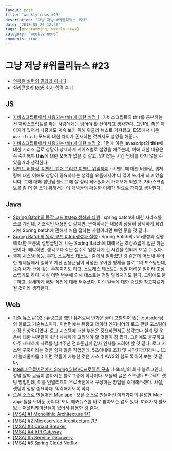 ```yaml
---
layout: post
title: "weekly-news #23"
description: "그냥 저냥 #위클리뉴스 #23"
date: "2018-05-20 12:36"
tags: [programming, weekly-news]
category: "weekly-news"
comments: true
---
```


# 그냥 저냥 #위클리뉴스 #23

* [연봉은 실력의 결과과 아니다](http://channy.creation.net/blog/1186)
* [실리콘밸리 top5 회사 합격 후기](https://medium.com/@jubileekim/%EC%8B%A4%EB%A6%AC%EC%BD%98%EB%B0%B8%EB%A6%AC-top5-%ED%9A%8C%EC%82%AC-%ED%95%A9%EA%B2%A9-%ED%9B%84%EA%B8%B0-c50640b26eab)

## JS 

* [자바스크립트에서 사용되는 this에 대한 설명 1](https://github.com/FEDevelopers/tech.description/wiki/%EC%9E%90%EB%B0%94%EC%8A%A4%ED%81%AC%EB%A6%BD%ED%8A%B8%EC%97%90%EC%84%9C-%EC%82%AC%EC%9A%A9%EB%90%98%EB%8A%94-this%EC%97%90-%EB%8C%80%ED%95%9C-%EC%84%A4%EB%AA%85-1) : 자바스크립트의 this를 공부하는 건 자바스크립트를 하는 사람에게는 넘어야 할 산이라고 생각한다. 그런데, 좋은 페이지가 있어서 나중에도 계속 보기 위해 위클리 뉴스로 가져왔고, ES5에서 나온 `use strict;`모드의 대한 차이가 존재하는 것까지도 설명을 해준다. 
* [자바스크립트에서 사용되는 this에 대한 설명 2](https://github.com/FEDevelopers/tech.description/wiki/%EC%9E%90%EB%B0%94%EC%8A%A4%ED%81%AC%EB%A6%BD%ED%8A%B8%EC%97%90%EC%84%9C-%*EC%82%AC%EC%9A%A9%EB%90%98%EB%8A%94-this%EC%97%90-%EB%8C%80%ED%95%9C-%EC%84%A4%EB%AA%85-2) : 1편에 이은 javascript의 **this**에 대한 시리즈 글로 상당히 상세하게 케이스별로 설명을 해주는데, 이에 대한 내용은 꼭 숙지해야 **this**에 대한 오해가 없을 것 같고, 의미없는 시간 낭비를 하지 않을 수 있을거라 생각한다.
* [이벤트 버블링, 이벤트 캡쳐 그리고 이벤트 위임까지](https://joshua1988.github.io/web-development/javascript/event-propagation-delegation/) : 이벤트에 대한 버블링, 캡쳐링에 대한 이해도 상당히 중요하다는 생각을 요즘에서야 더 많이 쓰기게 되고 있습니다. 그에 대해 캡틴님 블로그에 잘 정리 되어있어서 가져오게 되었고, 자바스크립트를 좀 더 잘 쓰기 위해서는 이 개념들의 확실한 이해가 필요로 하다고 생각한다.


## Java

* [Spring Batch의 동작 코드 #step 생성과 실행](http://blog.woniper.net/358) : spring batch에 대한 시리즈를 쓰고 계신데, 기초적인 내용인것 같지만, 분석하시는 내용이 상당히 상세하게 되었기에 Spring batch에 관해서 처음 접하는 사람이라면 보면 좋을 것 같다. 
* [Spring Batch의 동작 코드 #Job생성과 실행](http://blog.woniper.net/357) : Spring Batch의 Job생성과 실행에 대한 부분의 설명글인데, 나는 Spring Batch에 대해서는 조심스럽게 접근 하는 편이다. 왜냐하면, 생각보다 작은 실수로 엄청나게 긴 시간을 헛되게 보낼 수 있다.
* [결제 시스템 성능, 부하, 스트레스 테스트](http://woowabros.github.io/experience/2018/05/08/billing-performance_test_experience.html) : 줌에서 일하셨던 것 같은데 어느새 우아한 형제들에서 일하고 계신 권용근님이 작성한 우아한 형제들 블로그의 포스팅인데, 요즘 내가 관심 갖는 주제이기도 하고, 스트레스 테스트는 정말 어려운 일이라 조심스럽기도 하다. 사실 어떤 변수에 의해 테스트는 정말 달라지기도 한다. 그럼에도 불구하고, 상세하게 해당 작업에 대해 써주셨다. 이런 일들에 대한 중요한 참고자료가 될 것이라 생각한다. 

## Web

* [기술 뉴스 #102](https://blog.outsider.ne.kr/1376) : 듀랑고를 했던 유저로써 반가운 글이 포함되어 있는 outsider님의 블로그 기술뉴스이다. 이번편에는 듀랑고 데이터 엔지니어의 로그 관련 포스팅이 가장 인상적이었다. 로그 시스템에 대한 부분은 중요하면서도 생각보다 설계 및 운용에 대한 부분들이 워낙 세세하게 고려해야 할 것들이 참 많다. 그럼에도 불구하고 아주 세세하게 자료를 남겨주신 전효준님께 감사 인사를 드려야 할 것 같다.  로그 시스템 구축이라는 것은 쉽지 않은 작업인데, 5초이내에 조회 및 시각화까지라니...(그저 놀라울따름..) 이런 것들이 가능한 것은 사스가 AWS의 힘도 톡톡히 보는 것 같다.
* [IntelliJ 무료버전에서 Spring 5 MVC프로젝트 구축](http://www.bsidesoft.com/?p=6160) : Hika님의 회사 블로그인데, 정말 알짜 글들이 쏟아지는 블로그중에 하나이다. 오늘의 글은 스프링5 프로젝트 셋팅 방법인데, 이를 인텔리제이 무료버전에서 구성하는 방법을 소개해주셨다. 사실, 셋팅이 정말 중요하다. 익숙해지도록 하자.
* [오픈 소스로 만들어진 Mac app](https://github.com/serhii-londar/open-source-mac-os-apps) : 오픈 소스로 만들어진 여러가지의 유용한 Mac apps들을 모아둔 곳이다. 보니 해커뉴스를 바로 받아오는 앱도 있다. 여러가지 쓸모 있는 어플리케이션들이 있어서 유용한 것 같다.
* [[MSA] #1 Monolithic Architecture 란?](https://ahea.wordpress.com/2018/04/26/msa-1-monolithic-architecture-%EB%9E%80/)
* [[MSA] #2 Microservice Architecture 란?](https://ahea.wordpress.com/2018/04/26/msa-2-microservice-architecture-%EB%9E%80/)
* [[MSA] #3 Circuit Breaker](https://ahea.wordpress.com/2018/04/26/msa-3-circuit-breaker/)
* [[MSA] #4 API Gateway](https://ahea.wordpress.com/2018/04/26/msa-4-api-gateway/)
* [[MSA] #5 Service Discovery](https://ahea.wordpress.com/2018/04/26/msa-5-service-discovery/)
* [[MSA] #6 Spring Cloud Netflix](https://ahea.wordpress.com/2018/04/26/msa-6-spring-cloud-netflix/)

